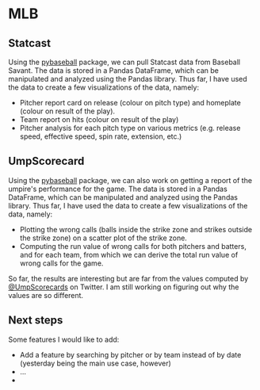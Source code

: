 # MLB

## Statcast
Using the [pybaseball](https://github.com/jldbc/pybaseball) package, we can pull Statcast data from Baseball Savant. The data is stored in a Pandas DataFrame, which can be manipulated and analyzed using the Pandas library. Thus far, I have used the data to create a few visualizations of the data, namely: 
- Pitcher report card on release (colour on pitch type) and homeplate (colour on result of the play).
- Team report on hits (colour on result of the play)
- Pitcher analysis for each pitch type on various metrics (e.g. release speed, effective speed, spin rate, extension, etc.)

## UmpScorecard
Using the [pybaseball](https://github.com/jldbc/pybaseball) package, we can also work on getting a report of the umpire's performance for the game. The data is stored in a Pandas DataFrame, which can be manipulated and analyzed using the Pandas library. Thus far, I have used the data to create a few visualizations of the data, namely:
- Plotting the wrong calls (balls inside the strike zone and strikes outside the strike zone) on a scatter plot of the strike zone.
- Computing the run value of wrong calls for both pitchers and batters, and for each team, from which we can derive the total run value of wrong calls for the game.

So far, the results are interesting but are far from the values computed by [@UmpScorecards](https://twitter.com/UmpScorecards) on Twitter. I am still working on figuring out why the values are so different.

## Next steps
Some features I would like to add:
- Add a feature by searching by pitcher or by team instead of by date (yesterday being the main use case, however)
- ...
- 
